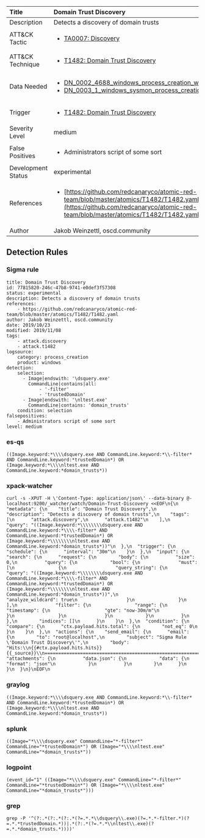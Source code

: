 | Title                | Domain Trust Discovery                                                                                                                                                 |
|:---------------------|:------------------------------------------------------------------------------------------------------------------------------------------------------------|
| Description          | Detects a discovery of domain trusts                                                                                                                                           |
| ATT&amp;CK Tactic    |  <ul><li>[TA0007: Discovery](https://attack.mitre.org/tactics/TA0007)</li></ul>  |
| ATT&amp;CK Technique | <ul><li>[T1482: Domain Trust Discovery](https://attack.mitre.org/techniques/T1482)</li></ul>  |
| Data Needed          | <ul><li>[DN_0002_4688_windows_process_creation_with_commandline](../Data_Needed/DN_0002_4688_windows_process_creation_with_commandline.md)</li><li>[DN_0003_1_windows_sysmon_process_creation](../Data_Needed/DN_0003_1_windows_sysmon_process_creation.md)</li></ul>  |
| Trigger              | <ul><li>[T1482: Domain Trust Discovery](../Triggers/T1482.md)</li></ul>  |
| Severity Level       | medium |
| False Positives      | <ul><li>Administrators script of some sort</li></ul>  |
| Development Status   | experimental |
| References           | <ul><li>[https://github.com/redcanaryco/atomic-red-team/blob/master/atomics/T1482/T1482.yaml](https://github.com/redcanaryco/atomic-red-team/blob/master/atomics/T1482/T1482.yaml)</li></ul>  |
| Author               | Jakob Weinzettl, oscd.community |


## Detection Rules

### Sigma rule

```
title: Domain Trust Discovery
id: 77815820-246c-47b8-9741-e0def3f57308
status: experimental
description: Detects a discovery of domain trusts
references:
    - https://github.com/redcanaryco/atomic-red-team/blob/master/atomics/T1482/T1482.yaml
author: Jakob Weinzettl, oscd.community
date: 2019/10/23
modified: 2019/11/08
tags:
    - attack.discovery
    - attack.t1482
logsource:
    category: process_creation
    product: windows
detection:
    selection:
      - Image|endswith: '\dsquery.exe'
        CommandLine|contains|all:
            - '-filter'
            - 'trustedDomain'
      - Image|endswith: '\nltest.exe'
        CommandLine|contains: 'domain_trusts'
    condition: selection
falsepositives:
    - Administrators script of some sort
level: medium

```





### es-qs
    
```
((Image.keyword:*\\\\dsquery.exe AND CommandLine.keyword:*\\-filter* AND CommandLine.keyword:*trustedDomain*) OR (Image.keyword:*\\\\nltest.exe AND CommandLine.keyword:*domain_trusts*))
```


### xpack-watcher
    
```
curl -s -XPUT -H \'Content-Type: application/json\' --data-binary @- localhost:9200/_watcher/watch/Domain-Trust-Discovery <<EOF\n{\n  "metadata": {\n    "title": "Domain Trust Discovery",\n    "description": "Detects a discovery of domain trusts",\n    "tags": [\n      "attack.discovery",\n      "attack.t1482"\n    ],\n    "query": "((Image.keyword:*\\\\\\\\dsquery.exe AND CommandLine.keyword:*\\\\-filter* AND CommandLine.keyword:*trustedDomain*) OR (Image.keyword:*\\\\\\\\nltest.exe AND CommandLine.keyword:*domain_trusts*))"\n  },\n  "trigger": {\n    "schedule": {\n      "interval": "30m"\n    }\n  },\n  "input": {\n    "search": {\n      "request": {\n        "body": {\n          "size": 0,\n          "query": {\n            "bool": {\n              "must": [\n                {\n                  "query_string": {\n                    "query": "((Image.keyword:*\\\\\\\\dsquery.exe AND CommandLine.keyword:*\\\\-filter* AND CommandLine.keyword:*trustedDomain*) OR (Image.keyword:*\\\\\\\\nltest.exe AND CommandLine.keyword:*domain_trusts*))",\n                    "analyze_wildcard": true\n                  }\n                }\n              ],\n              "filter": {\n                "range": {\n                  "timestamp": {\n                    "gte": "now-30m/m"\n                  }\n                }\n              }\n            }\n          }\n        },\n        "indices": []\n      }\n    }\n  },\n  "condition": {\n    "compare": {\n      "ctx.payload.hits.total": {\n        "not_eq": 0\n      }\n    }\n  },\n  "actions": {\n    "send_email": {\n      "email": {\n        "to": "root@localhost",\n        "subject": "Sigma Rule \'Domain Trust Discovery\'",\n        "body": "Hits:\\n{{#ctx.payload.hits.hits}}{{_source}}\\n================================================================================\\n{{/ctx.payload.hits.hits}}",\n        "attachments": {\n          "data.json": {\n            "data": {\n              "format": "json"\n            }\n          }\n        }\n      }\n    }\n  }\n}\nEOF\n
```


### graylog
    
```
((Image.keyword:*\\\\dsquery.exe AND CommandLine.keyword:*\\-filter* AND CommandLine.keyword:*trustedDomain*) OR (Image.keyword:*\\\\nltest.exe AND CommandLine.keyword:*domain_trusts*))
```


### splunk
    
```
((Image="*\\\\dsquery.exe" CommandLine="*-filter*" CommandLine="*trustedDomain*") OR (Image="*\\\\nltest.exe" CommandLine="*domain_trusts*"))
```


### logpoint
    
```
(event_id="1" ((Image="*\\\\dsquery.exe" CommandLine="*-filter*" CommandLine="*trustedDomain*") OR (Image="*\\\\nltest.exe" CommandLine="*domain_trusts*")))
```


### grep
    
```
grep -P '^(?:.*(?:.*(?:.*(?=.*.*\\dsquery\\.exe)(?=.*.*-filter.*)(?=.*.*trustedDomain.*))|.*(?:.*(?=.*.*\\nltest\\.exe)(?=.*.*domain_trusts.*))))'
```



